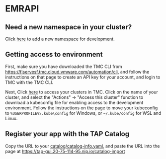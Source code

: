 # EMRAPI

## Need a new namespace in your cluster?
Click [here](https://github.com/cdelashmutt-pivotal/gbs-gitops/new/main?filename=config/nitashav.yaml&message=New%20Developer%20Namespace&value=apiVersion%3A%20v1%0Akind%3A%20Namespace%0Ametadata%3A%0A%20%20labels%3A%0A%20%20%20%20apps.tanzu.vmware.com%2Ftap-ns%3A%20%27%27%0A%20%20name%3A%20nitashav) to add a new namespace for development.

## Getting access to environment
First, make sure you have downloaded the TMC CLI from https://fiservesf.tmc.cloud.vmware.com/automation/cli, and follow the instructions on that page to create an API key for your account, and login to TMC with the TMC CLI.

Next, Click [here](https://fiservesf.tmc.cloud.vmware.com/clusters) to access your clusters in TMC.  Click on the name of your cluster, and select the "Actions" -> "Access this cluster" function to download a kubeconfig file for enabling access to the development environment.  Follow the instructions on the page to move your kubeconfig to `%USERPROFILE%\.kube\config` for Windows, or `~/.kube/config` for WSL and Linux.

## Register your app with the TAP Catalog
Copy the URL to your [catalog/catalog-info.yaml](catalog/catalog-info.yaml), and paste the URL into the page at https://tap-gui.20-75-114-95.nip.io/catalog-import